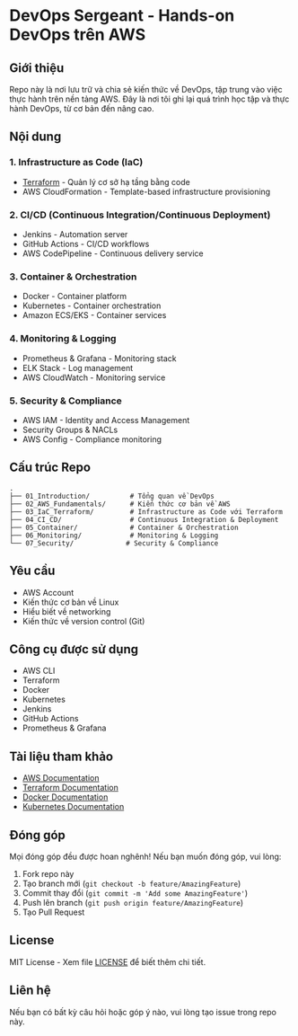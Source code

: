 # DevOps Sergeant - Hands-on DevOps trên AWS

## Giới thiệu
Repo này là nơi lưu trữ và chia sẻ kiến thức về DevOps, tập trung vào việc thực hành trên nền tảng AWS. Đây là nơi tôi ghi lại quá trình học tập và thực hành DevOps, từ cơ bản đến nâng cao.

## Nội dung

### 1. Infrastructure as Code (IaC)
- [Terraform](./03_IaC_Terraform/readme.md) - Quản lý cơ sở hạ tầng bằng code
- AWS CloudFormation - Template-based infrastructure provisioning

### 2. CI/CD (Continuous Integration/Continuous Deployment)
- Jenkins - Automation server
- GitHub Actions - CI/CD workflows
- AWS CodePipeline - Continuous delivery service

### 3. Container & Orchestration
- Docker - Container platform
- Kubernetes - Container orchestration
- Amazon ECS/EKS - Container services

### 4. Monitoring & Logging
- Prometheus & Grafana - Monitoring stack
- ELK Stack - Log management
- AWS CloudWatch - Monitoring service

### 5. Security & Compliance
- AWS IAM - Identity and Access Management
- Security Groups & NACLs
- AWS Config - Compliance monitoring

## Cấu trúc Repo
```
.
├── 01_Introduction/          # Tổng quan về DevOps
├── 02_AWS_Fundamentals/      # Kiến thức cơ bản về AWS
├── 03_IaC_Terraform/         # Infrastructure as Code với Terraform
├── 04_CI_CD/                 # Continuous Integration & Deployment
├── 05_Container/             # Container & Orchestration
├── 06_Monitoring/            # Monitoring & Logging
└── 07_Security/             # Security & Compliance
```

## Yêu cầu
- AWS Account
- Kiến thức cơ bản về Linux
- Hiểu biết về networking
- Kiến thức về version control (Git)

## Công cụ được sử dụng
- AWS CLI
- Terraform
- Docker
- Kubernetes
- Jenkins
- GitHub Actions
- Prometheus & Grafana

## Tài liệu tham khảo
- [AWS Documentation](https://docs.aws.amazon.com/)
- [Terraform Documentation](https://www.terraform.io/docs)
- [Docker Documentation](https://docs.docker.com/)
- [Kubernetes Documentation](https://kubernetes.io/docs/)

## Đóng góp
Mọi đóng góp đều được hoan nghênh! Nếu bạn muốn đóng góp, vui lòng:
1. Fork repo này
2. Tạo branch mới (`git checkout -b feature/AmazingFeature`)
3. Commit thay đổi (`git commit -m 'Add some AmazingFeature'`)
4. Push lên branch (`git push origin feature/AmazingFeature`)
5. Tạo Pull Request

## License
MIT License - Xem file [LICENSE](LICENSE) để biết thêm chi tiết.

## Liên hệ
Nếu bạn có bất kỳ câu hỏi hoặc góp ý nào, vui lòng tạo issue trong repo này.



